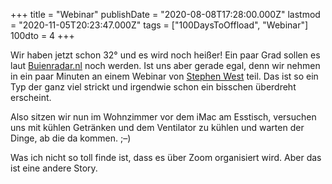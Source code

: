 +++
title = "Webinar"
publishDate = "2020-08-08T17:28:00.000Z"
lastmod  = "2020-11-05T20:23:47.000Z"
tags = ["100DaysToOffload", "Webinar"]
100dto = 4
+++

Wir haben jetzt schon 32° und es wird noch heißer! Ein paar Grad sollen es laut [Buienradar.nl](https://www.buienradar.nl/weer/den%20haag/nl/2747373) noch werden. Ist uns aber gerade egal, denn wir nehmen in ein paar Minuten an einem Webinar von [Stephen West](https://www.buienradar.nl/weer/den%20haag/nl/2747373) teil. Das ist so ein Typ der ganz viel strickt und irgendwie schon ein bisschen überdreht erscheint.

Also sitzen wir nun im Wohnzimmer vor dem iMac am Esstisch, versuchen uns mit kühlen Getränken und dem Ventilator zu kühlen und warten der Dinge, ab die da kommen. ;–)

Was ich nicht so toll finde ist, dass es über Zoom organisiert wird. Aber das ist eine andere Story.
